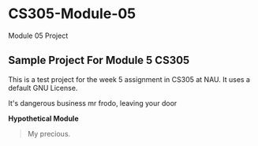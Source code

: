 # CS305-Module-05
Module 05 Project

## Sample Project For Module 5 CS305

This is a test project for the week 5 assignment in CS305 at NAU. It uses a default GNU License.

It's dangerous business mr frodo, leaving your door

**Hypothetical Module**
>My precious. 
